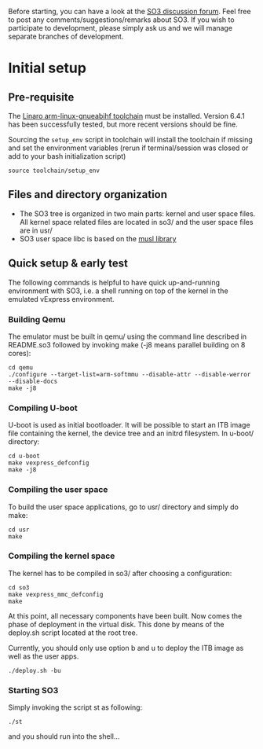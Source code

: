 
Before starting, you can have a look at the [SO3 discussion forum](https://discourse.heig-vd.ch/c/so3).
Feel free to post any comments/suggestions/remarks about SO3. If you wish to participate to development, please simply ask us and we will manage separate branches of development. 

# Initial setup

## Pre-requisite

The [Linaro arm-linux-gnueabihf toolchain](https://releases.linaro.org/components/toolchain/binaries/latest-7/arm-linux-gnueabihf) must be installed. Version 6.4.1 has been successfully tested, but more recent versions should be fine.

Sourcing the `setup_env` script in toolchain will install the toolchain if missing and set the environment variables (rerun if terminal/session was closed or add to your bash initialization script)
```shell
source toolchain/setup_env
```

## Files and directory organization
* The SO3 tree is organized in two main parts: kernel and user space files.
All kernel space related files are located in so3/ and the user space files are in 
usr/
* SO3 user space libc is based on the [musl library](https://musl.libc.org)

## Quick setup & early test
The following commands is helpful to have quick up-and-running environment with SO3, 
i.e. a shell running on top of the kernel in the emulated vExpress environment.

### Building Qemu
The emulator must be built in qemu/ using the command line described in README.so3 
followed by invoking make (-j8 means parallel building on 8 cores):

```shell
cd qemu
./configure --target-list=arm-softmmu --disable-attr --disable-werror --disable-docs
make -j8
```

### Compiling U-boot
U-boot is used as initial bootloader. It will be possible to start an ITB image file 
containing the kernel, the device tree and an initrd filesystem. In u-boot/ directory:
```shell
cd u-boot
make vexpress_defconfig
make -j8
```

[comment]: <> (### Creating the virtual disk image - This is no longer needed !)

### Compiling the user space
To build the user space applications, go to usr/ directory and simply do make:
```shell
cd usr
make
```
### Compiling the kernel space
The kernel has to be compiled in so3/ after choosing a configuration:
```shell
cd so3
make vexpress_mmc_defconfig
make
```

At this point, all necessary components have been built. Now comes the phase of deployment in the virtual disk.
This done by means of the deploy.sh script located at the root tree.

Currently, you should only use option b and u to deploy the ITB image as well as the user apps.
```shell
./deploy.sh -bu
```

### Starting SO3
Simply invoking the script st as following:
```shell
./st
```
and you should run into the shell...





